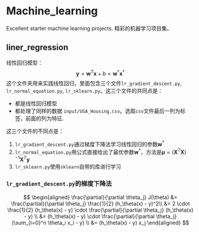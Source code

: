 # Machine_learning
Excellent starter machine learning projects. 精彩的机器学习项目集。

## liner_regression
线性回归模型：
$$
\bm y = \bm w ^T \bm x + b = \bm w^* \bm x^*
$$
这个文件夹用来实践线性回归，里面包含三个文件`lr_gradient_descent.py`, `lr_normal_equation.py`, `lr_sklearn.py`。这三个文件的共同点是：
- 都是线性回归模型
- 都处理了同样的数据 `input/USA_Housing.csv`。选取`csv`文件最后一列为标签，前面的列为特征.


这三个文件的不同点是：
1. `lr_gradient_descent.py`通过梯度下降法学习线性回归的参数$\bm w^*$
2. `lr_normal_equation.py`用公式直接给出了最优参数$\bm w^*$，方法是$\bm \mu = (\bm X^T \bm X)^{-1}\bm X^T \bm y$
3. `lr_sklearn.py`使用`sklearn`自带的库进行学习

### `lr_gradient_descent.py`的梯度下降法
$$
   \begin{aligned}
\frac{\partial}{\partial \theta_j} J(\theta) &= \frac{\partial}{\partial \theta_j} \frac{1}{2} (h_\theta(x) - y)^2\\
 &= 2 \cdot \frac{1}{2} (h_\theta(x) - y) \cdot \frac{\partial}{\partial \theta_j} (h_\theta(x) - y) \\
 &= (h_\theta(x) - y) \cdot \frac{\partial}{\partial \theta_j} (\sum_{i=0}^n \theta_i x_i - y) \\
 &= (h_\theta(x) - y) x_j
\end{aligned}
$$
